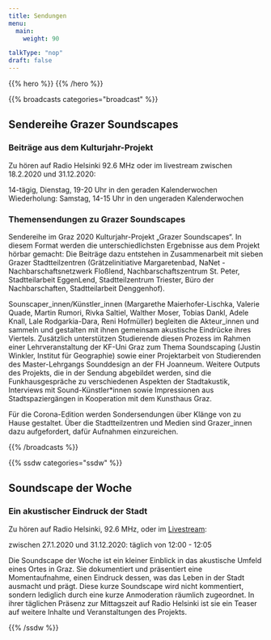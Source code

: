 ```yaml
---
title: Sendungen
menu:
  main:
    weight: 90

talkType: "nop"
draft: false
---
```

{{% hero %}}
{{% /hero %}}

{{% broadcasts categories="broadcast" %}}
## Sendereihe Grazer Soundscapes
### Beiträge aus dem Kulturjahr-Projekt

Zu hören auf Radio Helsinki 92.6 MHz oder im livestream zwischen 18.2.2020 und 31.12.2020: 

14-tägig, Dienstag, 19-20 Uhr in den geraden Kalenderwochen 
Wiederholung: Samstag, 14-15 Uhr in den ungeraden Kalenderwochen

### Themensendungen zu Grazer Soundscapes

Sendereihe im Graz 2020 Kulturjahr-Projekt „Grazer Soundscapes“. In diesem Format werden die unterschiedlichsten Ergebnisse aus dem Projekt hörbar gemacht: Die Beiträge dazu entstehen in Zusammenarbeit mit sieben Grazer Stadtteilzentren (Grätzelinitiative Margaretenbad, NaNet - Nachbarschaftsnetzwerk Floßlend, Nachbarschaftszentrum St. Peter, Stadtteilarbeit EggenLend, Stadtteilzentrum Triester, Büro der Nachbarschaften, Stadtteilarbeit Denggenhof).

Sounscaper_innen/Künstler_innen (Margarethe Maierhofer-Lischka, Valerie Quade, Martin Rumori, Rivka Saltiel, Walther Moser, Tobias Dankl, Adele Knall, Lale Rodgarkia-Dara, Reni Hofmüller) begleiten die Akteur_innen und sammeln und gestalten mit ihnen gemeinsam akustische Eindrücke ihres Viertels. Zusätzlich unterstützen Studierende diesen Prozess im Rahmen einer Lehrveranstaltung der KF-Uni Graz zum Thema Soundscaping (Justin Winkler, Institut für Geographie) sowie einer Projektarbeit von Studierenden des Master-Lehrgangs Sounddesign an der FH Joanneum. Weitere Outputs des Projekts, die in der Sendung abgebildet werden, sind die Funkhausgespräche zu verschiedenen Aspekten der Stadtakustik, Interviews mit Sound-Künstler\*innen sowie Impressionen aus Stadtspaziergängen in Kooperation mit dem Kunsthaus Graz.

Für die Corona-Edition werden Sondersendungen über Klänge von zu Hause gestaltet. Über die Stadtteilzentren und Medien sind Grazer_innen dazu aufgefordert, dafür Aufnahmen einzureichen.

{{% /broadcasts %}}

{{% ssdw categories="ssdw" %}}
## Soundscape der Woche
### Ein akustischer Eindruck der Stadt

Zu hören auf Radio Helsinki, 92.6 MHz, oder im [Livestream](https://live.helsinki.at):

zwischen 27.1.2020 und 31.12.2020: täglich von 12:00 - 12:05

Die Soundscape der Woche ist ein kleiner Einblick in das akustische Umfeld eines Ortes in Graz. Sie dokumentiert und präsentiert eine Momentaufnahme, einen Eindruck dessen, was das Leben in der Stadt ausmacht und prägt. Diese kurze Soundscape wird nicht kommentiert, sondern lediglich durch eine kurze Anmoderation räumlich zugeordnet. In ihrer täglichen Präsenz zur Mittagszeit auf Radio Helsinki ist sie ein Teaser auf weitere Inhalte und Veranstaltungen des Projekts.


{{% /ssdw %}}
